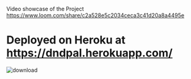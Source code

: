  Video showcase of the Project https://www.loom.com/share/c2a528e5c2034ceca3c41d20a8a4495e
# Deployed on Heroku at https://dndpal.herokuapp.com/
![download](https://puu.sh/IKLCe/6b5afa4412.png)
